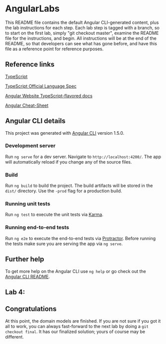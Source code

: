 # AngularLabs

This README file contains the default Angular CLI-generated content, plus the lab instructions for each step. Each lab step is tagged with a branch, so to start on the first lab, simply "git checkout master", examine the README file for the instructions, and begin. All instructions will be at the end of the README, so that developers can see what has gone before, and have this file as a reference point for reference purposes.

## Reference links

[TypeScript](https://github.com/Microsoft/TypeScript)

[TypeScript Official Language Spec](https://github.com/Microsoft/TypeScript/tree/2.1/doc)

[Angular Website TypeScript-flavored docs](https://angular.io/docs/ts/latest/)

[Angular Cheat-Sheet](https://angular.io/docs/ts/latest/guide/cheatsheet.html)

## Angular CLI details

This project was generated with [Angular CLI](https://github.com/angular/angular-cli) version 1.5.0.

### Development server
Run `ng serve` for a dev server. Navigate to `http://localhost:4200/`. The app will automatically reload if you change any of the source files.

### Build

Run `ng build` to build the project. The build artifacts will be stored in the `dist/` directory. Use the `-prod` flag for a production build.

### Running unit tests

Run `ng test` to execute the unit tests via [Karma](https://karma-runner.github.io).

### Running end-to-end tests

Run `ng e2e` to execute the end-to-end tests via [Protractor](http://www.protractortest.org/).
Before running the tests make sure you are serving the app via `ng serve`.

## Further help

To get more help on the Angular CLI use `ng help` or go check out the [Angular CLI README](https://github.com/angular/angular-cli/blob/master/README.md).


## Lab 4: 



## Congratulations

At this point, the domain models are finished. If you are not sure if you got it all to work, you can always fast-forward to the next lab by doing a `git checkout final`. It has our finalized solution; yours of course may be different.

